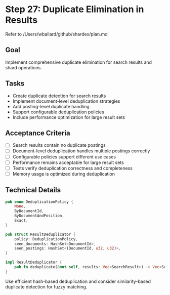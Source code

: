 # Step 27: Duplicate Elimination in Results

Refer to /Users/wballard/github/shardex/plan.md

## Goal
Implement comprehensive duplicate elimination for search results and shard operations.

## Tasks
- Create duplicate detection for search results
- Implement document-level deduplication strategies
- Add posting-level duplicate handling
- Support configurable deduplication policies
- Include performance optimization for large result sets

## Acceptance Criteria
- [ ] Search results contain no duplicate postings
- [ ] Document-level deduplication handles multiple postings correctly
- [ ] Configurable policies support different use cases
- [ ] Performance remains acceptable for large result sets
- [ ] Tests verify deduplication correctness and completeness
- [ ] Memory usage is optimized during deduplication

## Technical Details
```rust
pub enum DeduplicationPolicy {
    None,
    ByDocumentId,
    ByDocumentAndPosition,
    Exact,
}

pub struct ResultDeduplicator {
    policy: DeduplicationPolicy,
    seen_documents: HashSet<DocumentId>,
    seen_postings: HashSet<(DocumentId, u32, u32)>,
}

impl ResultDeduplicator {
    pub fn deduplicate(&mut self, results: Vec<SearchResult>) -> Vec<SearchResult>;
}
```

Use efficient hash-based deduplication and consider similarity-based duplicate detection for fuzzy matching.